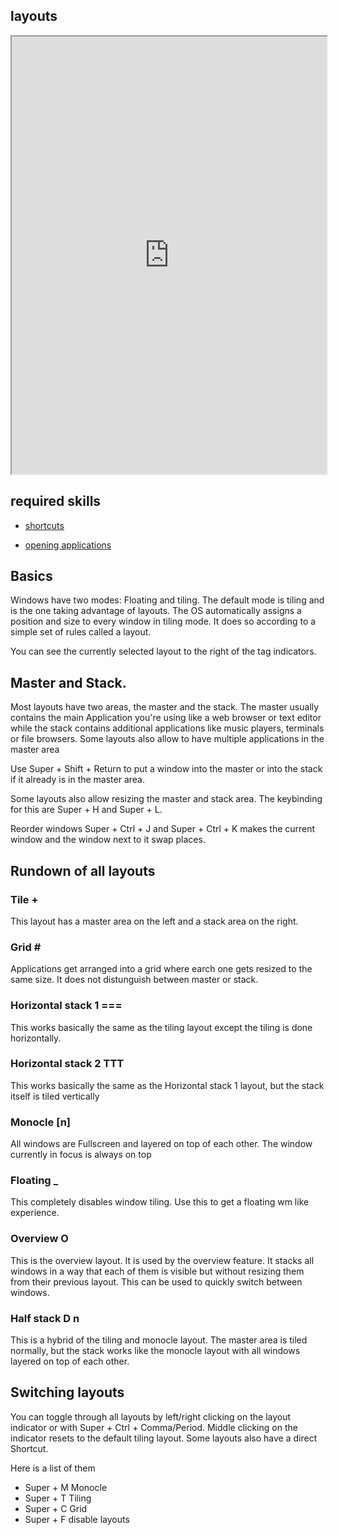 ## layouts   

<div align="center">
    <iframe width="100%" height="700px" src="https://www.youtube.com/embed/NMs8b2mBCTA" frameborder="10" allow="accelerometer; autoplay; encrypted-media; gyroscope; picture-in-picture" allowfullscreen></iframe>
</div>

## required skills

<ul class="actions">
    <li><a href="https://instantos.github.io/instantos.github.io/youtube/shurtcuts" class="button special icon fa-youtube">shortcuts</a></li>
</ul>

<ul class="actions">
    <li><a href="https://instantos.github.io/instantos.github.io/youtube/apps" class="button special icon fa-youtube">opening applications</a></li>
</ul>

## Basics
Windows have two modes: Floating and tiling. The default mode is tiling and is the one taking advantage of layouts.
The OS automatically assigns a position and size to every window in tiling mode. 
It does so according to a simple set of rules called a layout. 

You can see the currently selected layout to the right of the tag indicators. 

## Master and Stack. 
Most layouts have two areas, the master and the stack. 
The master usually contains the main Application you're using like a web browser or text editor while the stack contains additional applications like music players, terminals or file browsers. 
Some layouts also allow to have multiple applications in the master area

Use Super + Shift + Return to put a window into the master or into the stack if it already is in the master area. 

Some layouts also allow resizing the master and stack area. 
The keybinding for this are Super + H and Super + L. 

Reorder windows
Super + Ctrl + J and Super + Ctrl + K makes the current window and the window next to it swap places. 

## Rundown of all layouts

### Tile +
This layout has a master area on the left and a stack area on the right. 

### Grid \#
Applications get arranged into a grid where earch one gets resized to the same size. It does not distunguish between master or stack. 

### Horizontal stack 1 ===
This works basically the same as the tiling layout except the tiling is done horizontally. 

### Horizontal stack 2 TTT
This works basically the same as the Horizontal stack 1 layout, but the stack itself is tiled vertically

### Monocle [n]
All windows are Fullscreen and layered on top of each other. The window currently in focus is always on top

### Floating _
This completely disables window tiling. Use this to get a floating wm like experience. 

### Overview O
This is the overview layout. It is used by the overview feature. It stacks all windows in a way that each of them is visible but without resizing them from their previous layout. This can be used to quickly switch between windows. 

### Half stack D n
This is a hybrid of the tiling and monocle layout. The master area is tiled normally, but the stack works like the monocle layout with all windows layered on top of each other. 

## Switching layouts

You can toggle through all layouts by left/right clicking on the layout indicator or with
Super + Ctrl + Comma/Period. 
Middle clicking on the indicator resets to the default tiling layout. 
Some layouts also have a direct Shortcut. 

Here is a list of them
-  Super + M Monocle
-  Super + T Tiling
-  Super + C Grid
-  Super + F disable layouts
